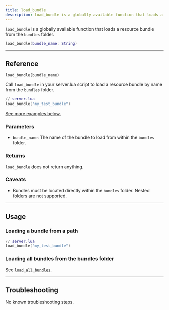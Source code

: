 ```yaml
---
title: load_bundle
description: load_bundle is a globally available function that loads a resource bundle from the bundles folder.
---
```


`load_bundle` is a globally available function that loads a resource bundle from the `bundles` folder.

```lua
load_bundle(bundle_name: String)
```

-----

## Reference

`load_bundle(bundle_name)`

Call `load_bundle` in your server.lua script to load a resource bundle by name from the `bundles` folder. 

```lua
// server.lua
load_bundle("my_test_bundle")
```

[See more examples below.](#usage)

### Parameters

- `bundle_name`: The name of the bundle to load from within the `bundles` folder.

### Returns

`load_bundle` does not return anything.

### Caveats

- Bundles must be located directly within the `bundles` folder. Nested folders are not supported.

-----

## Usage

### Loading a bundle from a path

```lua
// server.lua
load_bundle("my_test_bundle")
```

### Loading all bundles from the bundles folder

See [`load_all_bundles`](../load_all_bundles).

-----

## Troubleshooting

No known troubleshooting steps.